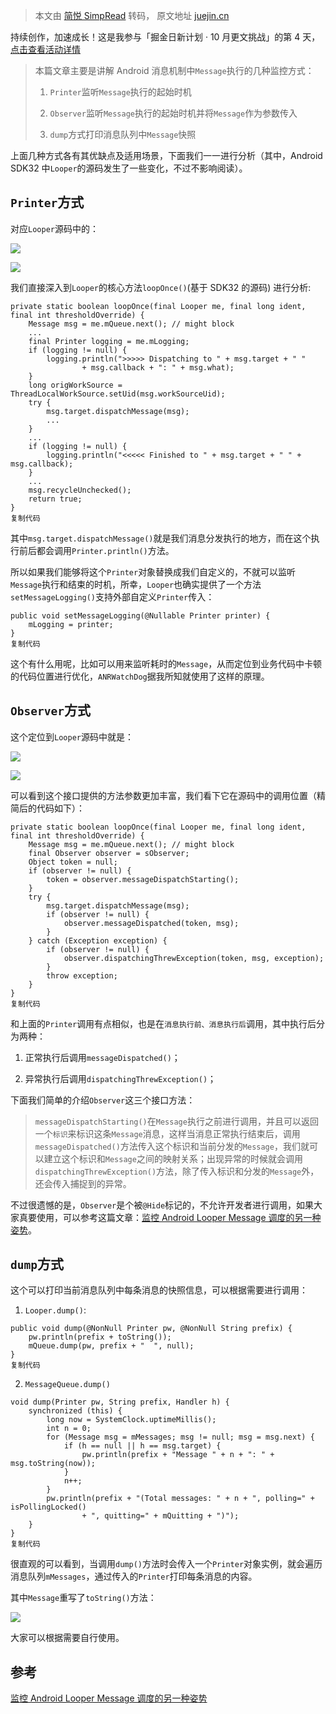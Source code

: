 > 本文由 [简悦 SimpRead](http://ksria.com/simpread/) 转码， 原文地址 [juejin.cn](https://juejin.cn/post/7150992884844462087)

持续创作，加速成长！这是我参与「掘金日新计划 · 10 月更文挑战」的第 4 天，[点击查看活动详情](https://juejin.cn/post/7147654075599978532 "https://juejin.cn/post/7147654075599978532")

> 本篇文章主要是讲解 Android 消息机制中`Message`执行的几种监控方式：
> 
> 1.  `Printer`监听`Message`执行的起始时机
>     
> 2.  `Observer`监听`Message`执行的起始时机并将`Message`作为参数传入
>     
> 3.  `dump`方式打印消息队列中`Message`快照
>     

上面几种方式各有其优缺点及适用场景，下面我们一一进行分析（其中，Android SDK32 中`Looper`的源码发生了一些变化，不过不影响阅读）。

`Printer`方式
-----------

对应`Looper`源码中的：

![](https://p3-juejin.byteimg.com/tos-cn-i-k3u1fbpfcp/e62f4c968d904ae8a989d1c0d62d4574~tplv-k3u1fbpfcp-zoom-in-crop-mark:4536:0:0:0.awebp?)

![](https://p1-juejin.byteimg.com/tos-cn-i-k3u1fbpfcp/5a020196587447379a6d5358b194b30a~tplv-k3u1fbpfcp-zoom-in-crop-mark:4536:0:0:0.awebp?)

我们直接深入到`Looper`的核心方法`loopOnce()`(基于 SDK32 的源码) 进行分析:

```
private static boolean loopOnce(final Looper me, final long ident, final int thresholdOverride) {
    Message msg = me.mQueue.next(); // might block
    ...
    final Printer logging = me.mLogging;
    if (logging != null) {
        logging.println(">>>>> Dispatching to " + msg.target + " "
                + msg.callback + ": " + msg.what);
    }
    long origWorkSource = ThreadLocalWorkSource.setUid(msg.workSourceUid);
    try {
        msg.target.dispatchMessage(msg);
        ...
    }
    ...
    if (logging != null) {
        logging.println("<<<<< Finished to " + msg.target + " " + msg.callback);
    }
    ...
    msg.recycleUnchecked();
    return true;
}
复制代码
```

其中`msg.target.dispatchMessage()`就是我们消息分发执行的地方，而在这个执行前后都会调用`Printer.println()`方法。

所以如果我们能够将这个`Printer`对象替换成我们自定义的，不就可以监听`Message`执行和结束的时机，所幸，`Looper`也确实提供了一个方法`setMessageLogging()`支持外部自定义`Printer`传入：

```
public void setMessageLogging(@Nullable Printer printer) {
    mLogging = printer;
}
复制代码
```

这个有什么用呢，比如可以用来监听耗时的`Message`，从而定位到业务代码中卡顿的代码位置进行优化，`ANRWatchDog`据我所知就使用了这样的原理。

`Observer`方式
------------

这个定位到`Looper`源码中就是：

![](https://p3-juejin.byteimg.com/tos-cn-i-k3u1fbpfcp/27efe4ad95814ad797b94d4a7642d092~tplv-k3u1fbpfcp-zoom-in-crop-mark:4536:0:0:0.awebp?)

![](https://p3-juejin.byteimg.com/tos-cn-i-k3u1fbpfcp/5e28cbb91e0545409b73c3de48fb0805~tplv-k3u1fbpfcp-zoom-in-crop-mark:4536:0:0:0.awebp?)

可以看到这个接口提供的方法参数更加丰富，我们看下它在源码中的调用位置（精简后的代码如下）：

```
private static boolean loopOnce(final Looper me, final long ident, final int thresholdOverride) {
    Message msg = me.mQueue.next(); // might block
    final Observer observer = sObserver;
    Object token = null;
    if (observer != null) {
        token = observer.messageDispatchStarting();
    }
    try {
        msg.target.dispatchMessage(msg);
        if (observer != null) {
            observer.messageDispatched(token, msg);
        }
    } catch (Exception exception) {
        if (observer != null) {
            observer.dispatchingThrewException(token, msg, exception);
        }
        throw exception;
    }
}
复制代码
```

和上面的`Printer`调用有点相似，也是在`消息执行前、消息执行后`调用，其中执行后分为两种：

1.  正常执行后调用`messageDispatched()`；
    
2.  异常执行后调用`dispatchingThrewException()`；
    

下面我们简单的介绍`Observer`这三个接口方法：

> `messageDispatchStarting()`在`Message`执行之前进行调用，并且可以返回一个`标识`来标识这条`Message`消息，这样当消息正常执行结束后，调用`messageDispatched()`方法传入这个标识和当前分发的`Message`，我们就可以建立这个标识和`Message`之间的映射关系；出现异常的时候就会调用`dispatchingThrewException()`方法，除了传入标识和分发的`Message`外，还会传入捕捉到的异常。

不过很遗憾的是，`Observer`是个被`@Hide`标记的，不允许开发者进行调用，如果大家真要使用，可以参考这篇文章：[监控 Android Looper Message 调度的另一种姿势](https://juejin.cn/post/7139741012456374279 "https://juejin.cn/post/7139741012456374279")。

`dump`方式
--------

这个可以打印当前消息队列中每条消息的快照信息，可以根据需要进行调用：

1.  `Looper.dump()`:

```
public void dump(@NonNull Printer pw, @NonNull String prefix) {
    pw.println(prefix + toString());
    mQueue.dump(pw, prefix + "  ", null);
}
复制代码
```

2.  `MessageQueue.dump()`

```
void dump(Printer pw, String prefix, Handler h) {
    synchronized (this) {
        long now = SystemClock.uptimeMillis();
        int n = 0;
        for (Message msg = mMessages; msg != null; msg = msg.next) {
            if (h == null || h == msg.target) {
                pw.println(prefix + "Message " + n + ": " + msg.toString(now));
            }
            n++;
        }
        pw.println(prefix + "(Total messages: " + n + ", polling=" + isPollingLocked()
                + ", quitting=" + mQuitting + ")");
    }
}
复制代码
```

很直观的可以看到，当调用`dump()`方法时会传入一个`Printer`对象实例，就会遍历消息队列`mMessages`，通过传入的`Printer`打印每条消息的内容。

其中`Message`重写了`toString()`方法：

![](https://p6-juejin.byteimg.com/tos-cn-i-k3u1fbpfcp/cb8cd55b90b04ea6bbbe231c6a07fcba~tplv-k3u1fbpfcp-zoom-in-crop-mark:4536:0:0:0.awebp?)

大家可以根据需要自行使用。

参考
--

[监控 Android Looper Message 调度的另一种姿势](https://juejin.cn/post/7139741012456374279 "https://juejin.cn/post/7139741012456374279")